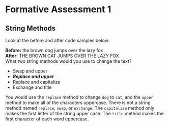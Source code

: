 # **Formative Assessment 1**

## **String Methods**
Look at the before and after code samples below:

**Before:** the brown dog jumps over the lazy fox <br>
**After:** THE BROWN CAT JUMPS OVER THE LAZY FOX <br>
What two string methods would you use to change the text?

- Swap and upper
- ***Replace and upper***
- Replace and capitalize
- Exchange and title

You would use the `replace` method to change `dog` to `cat`, and the `upper` method to make all of the characters uppercase. There is not a string method named `replace`, `swap`, or `exchange`. The `capitalize` method only makes the first letter of the string upper case. The `title` method makes the first character of each word uppercase.